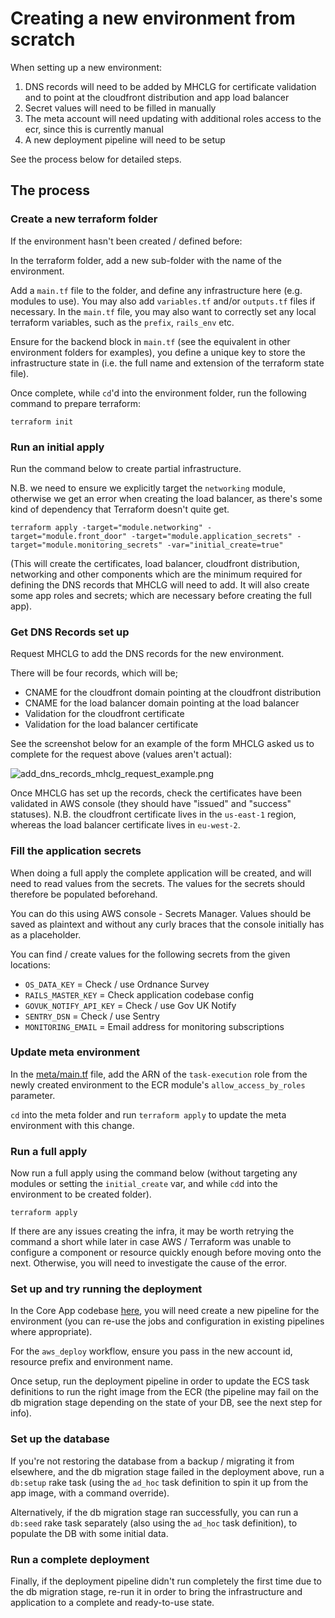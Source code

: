 # Creating a new environment from scratch

When setting up a new environment:
1. DNS records will need to be added by MHCLG for certificate validation and to point at the cloudfront distribution and 
app load balancer
2. Secret values will need to be filled in manually
3. The meta account will need updating with additional roles access to the ecr, since this is currently manual
4. A new deployment pipeline will need to be setup

See the process below for detailed steps.

## The process

### Create a new terraform folder

If the environment hasn't been created / defined before:

In the terraform folder, add a new sub-folder with the name of the environment.

Add a `main.tf` file to the folder, and define any infrastructure here (e.g. modules to use). You may also add 
`variables.tf` and/or `outputs.tf` files if necessary. In the `main.tf` file, you may also want to correctly set any local
terraform variables, such as the `prefix`, `rails_env` etc.

Ensure for the backend block in `main.tf` (see the equivalent in other environment folders for examples), you define a 
unique key to store the infrastructure state in (i.e. the full name and extension of the terraform state file). 

Once complete, while `cd`'d into the environment folder, run the following command to prepare terraform:

```terraform init```

### Run an initial apply

Run the command below to create partial infrastructure. 

N.B. we need to ensure we explicitly target the `networking` module, otherwise we get an error when creating the load 
balancer, as there's some kind of dependency that Terraform doesn't quite get.

```terraform apply -target="module.networking" -target="module.front_door" -target="module.application_secrets" -target="module.monitoring_secrets" -var="initial_create=true"```

(This will create the certificates, load balancer, cloudfront distribution, networking and other components which are 
the minimum required for defining the DNS records that MHCLG will need to add. It will also create some app roles and 
secrets; which are necessary before creating the full app).

### Get DNS Records set up

Request MHCLG to add the DNS records for the new environment.

There will be four records, which will be;
* CNAME for the cloudfront domain pointing at the cloudfront distribution
* CNAME for the load balancer domain pointing at the load balancer
* Validation for the cloudfront certificate
* Validation for the load balancer certificate

See the screenshot below for an example of the form MHCLG asked us to complete for the request above (values aren't actual):

![add_dns_records_mhclg_request_example.png](add_dns_records_mhclg_request_example.png)

Once MHCLG has set up the records, check the certificates have been validated in AWS console (they should have "issued" 
and "success" statuses). N.B. the cloudfront certificate lives in the `us-east-1` region, whereas the load balancer 
certificate lives in `eu-west-2`.


### Fill the application secrets

When doing a full apply the complete application will be created, and will need to read values from the secrets. 
The values for the secrets should therefore be populated beforehand.

You can do this using AWS console - Secrets Manager. Values should be saved as plaintext and without any curly braces 
that the console initially has as a placeholder.

You can find / create values for the following secrets from the given locations:
* `OS_DATA_KEY` = Check / use Ordnance Survey
* `RAILS_MASTER_KEY` = Check application codebase config
* `GOVUK_NOTIFY_API_KEY` = Check / use Gov UK Notify
* `SENTRY_DSN` = Check / use Sentry
* `MONITORING_EMAIL` = Email address for monitoring subscriptions

### Update meta environment

In the [meta/main.tf](../terraform/meta/main.tf) file, add the ARN of the `task-execution` role from the newly created 
environment to the ECR module's `allow_access_by_roles` parameter. 

`cd` into the meta folder and run `terraform apply` to update the meta environment with this change.

### Run a full apply

Now run a full apply using the command below (without targeting any modules or setting the `initial_create` var, and while
`cd`d into the environment to be created folder).

```terraform apply```

If there are any issues creating the infra, it may be worth retrying the command a short while later in case AWS / Terraform
was unable to configure a component or resource quickly enough before moving onto the next. Otherwise, you will need to 
investigate the cause of the error.

### Set up and try running the deployment

In the Core App codebase [here](https://github.com/communitiesuk/submit-social-housing-lettings-and-sales-data), you
will need create a new pipeline for the environment (you can re-use the jobs and configuration in existing pipelines where
appropriate).

For the `aws_deploy` workflow, ensure you pass in the new account id, resource prefix and environment name.

Once setup, run the deployment pipeline in order to update the ECS task definitions to run the right image from the ECR 
(the pipeline may fail on the db migration stage depending on the state of your DB, see the next step for info).

### Set up the database

If you're not restoring the database from a backup / migrating it from elsewhere, and the db migration stage failed
in the deployment above, run a `db:setup` rake task (using the `ad_hoc` task definition to spin it up from the app image, 
with a command override).

Alternatively, if the db migration stage ran successfully, you can run a `db:seed` rake task separately (also using the 
`ad_hoc` task definition), to populate the DB with some initial data.

### Run a complete deployment

Finally, if the deployment pipeline didn't run completely the first time due to the db migration stage, re-run it in order 
to bring the infrastructure and application to a complete and ready-to-use state.
